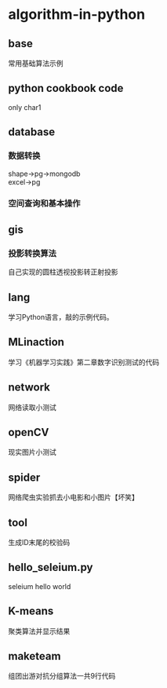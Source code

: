 # algorithm-in-python

## base  
常用基础算法示例

## python cookbook code
only char1

## database
### 数据转换  
shape->pg->mongodb  
excel->pg
### 空间查询和基本操作

## gis
### 投影转换算法
自己实现的圆柱透视投影转正射投影

## lang
学习Python语言，敲的示例代码。

## MLinaction
学习《机器学习实践》第二章数字识别测试的代码

## network
网络读取小测试

## openCV
现实图片小测试

## spider
网络爬虫实验抓去小电影和小图片【坏笑】

## tool
生成ID末尾的校验码

## hello_seleium.py
seleium hello world

## K-means
聚类算法并显示结果

## maketeam
组团出游对抗分组算法一共9行代码
